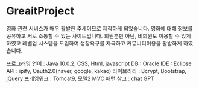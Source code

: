 # GreaitProject
 
 영화 관련 서비스가 매우 활발한 추세이므로 제작하게 되었습니다. 
 영화에 대해 정보를 공유하고 서로 소통할 수 있는 사이트입니다.
 회원뿐만 아닌, 비회원도 이용할 수 있게 하였고
 레벨업 시스템을 도입하여 성장욕구를 자극하고 커뮤니티이용을 활발하게 하였습니다.
 
 프로그래밍 언어 : Java 10.0.2, CSS, Html, javascript
 DB : Oracle
 IDE : Eclipse
 API : ipify, Oauth2.0(naver, google, kakao)
 라이브러리 : Bcrypt, Bootstrap, jQuery
 프레임워크 : Tomcat9, 모델2 MVC 패턴
 참고 : chat GPT
